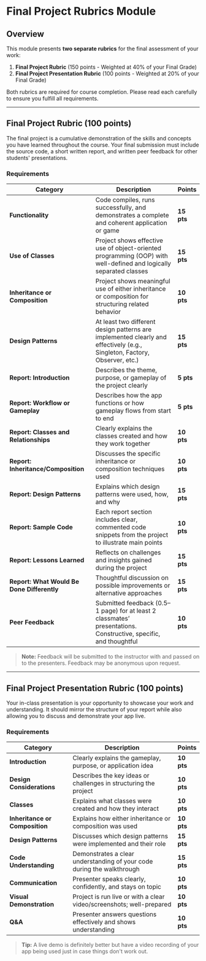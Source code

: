 # Final Project Rubrics Module

## Overview

This module presents **two separate rubrics** for the final assessment of your work:

1. **Final Project Rubric** (150 points - Weighted at 40% of your Final Grade)  
2. **Final Project Presentation Rubric** (100 points - Weighted at 20% of your Final Grade)

Both rubrics are required for course completion. Please read each carefully to ensure you fulfill all requirements.

---

## Final Project Rubric (100 points)

The final project is a cumulative demonstration of the skills and concepts you have learned throughout the course. Your final submission must include the source code, a short written report, and written peer feedback for other students' presentations.

###  Requirements

| Category | Description | Points |
|---------|-------------|--------|
| **Functionality** | Code compiles, runs successfully, and demonstrates a complete and coherent application or game | **15 pts** |
| **Use of Classes** | Project shows effective use of object-oriented programming (OOP) with well-defined and logically separated classes | **15 pts** |
| **Inheritance or Composition** | Project shows meaningful use of either inheritance or composition for structuring related behavior | **10 pts** |
| **Design Patterns** | At least two different design patterns are implemented clearly and effectively (e.g., Singleton, Factory, Observer, etc.) | **15 pts** |
| **Report: Introduction** | Describes the theme, purpose, or gameplay of the project clearly | **5 pts** |
| **Report: Workflow or Gameplay** | Describes how the app functions or how gameplay flows from start to end | **5 pts** |
| **Report: Classes and Relationships** | Clearly explains the classes created and how they work together | **10 pts** |
| **Report: Inheritance/Composition** | Discusses the specific inheritance or composition techniques used | **10 pts** |
| **Report: Design Patterns** | Explains which design patterns were used, how, and why | **15 pts** |
| **Report: Sample Code** | Each report section includes clear, commented code snippets from the project to illustrate main points | **10 pts** |
| **Report: Lessons Learned** | Reflects on challenges and insights gained during the project | **15 pts** |
| **Report: What Would Be Done Differently** | Thoughtful discussion on possible improvements or alternative approaches | **15 pts** |
| **Peer Feedback** | Submitted feedback (0.5–1 page) for at least 2 classmates’ presentations. Constructive, specific, and thoughtful | **10 pts** |

> **Note:** Feedback will be submitted to the instructor with  and passed on to the presenters. Feedback may be anonymous upon request.

---

## Final Project Presentation Rubric (100 points)

Your in-class presentation is your opportunity to showcase your work and understanding. It should mirror the structure of your report while also allowing you to discuss and demonstrate your app live.

###  Requirements

| Category | Description | Points |
|---------|-------------|--------|
| **Introduction** | Clearly explains the gameplay, purpose, or application idea | **10 pts** |
| **Design Considerations** | Describes the key ideas or challenges in structuring the project | **10 pts** |
| **Classes** | Explains what classes were created and how they interact | **10 pts** |
| **Inheritance or Composition** | Explains how either inheritance or composition was used | **10 pts** |
| **Design Patterns** | Discusses which design patterns were implemented and their role | **15 pts** |
| **Code Understanding** | Demonstrates a clear understanding of your code during the walkthrough | **15 pts** |
| **Communication** | Presenter speaks clearly, confidently, and stays on topic | **10 pts** |
| **Visual Demonstration** | Project is run live or with a clear video/screenshots; well-prepared | **10 pts** |
| **Q&A** | Presenter answers questions effectively and shows understanding | **10 pts** |

> **Tip:** A live demo is definitely better but have a video recording of your app being used just in case things don't work out.


